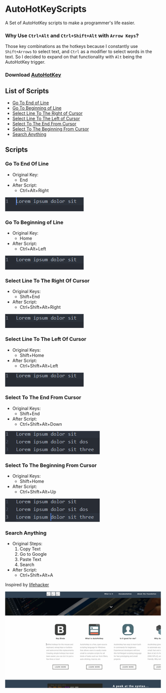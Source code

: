 # AutoHotKeyScripts

A Set of AutoHotKey scripts to make a programmer's life easier.

### Why Use `Ctrl+Alt` and `Ctrl+Shift+Alt` with `Arrow Keys`?
Those key combinations as the hotkeys because I constantly use `Shift+Arrows` to select text, and `Ctrl` as a modifier to select words in the text. So I decided to expand on that functionality with `Alt` being the AutoHotKey trigger.

### Download [AutoHotKey][AutoHotKey]

## List of Scripts
* [Go To End of Line](#go-to-end-of-line)
* [Go To Beginning of Line](#go-to-beginning-of-line)
* [Select Line To The Right of Cursor](#select-line-to-the-right-of-cursor)
* [Select Line To The Left of Cursor](#select-line-to-the-left-of-cursor)
* [Select To The End From Cursor](#select-to-the-end-from-cursor)
* [Select To The Beginning From Cursor](#select-to-the-beginning-from-cursor)
* [Search Anything](#search-anything)

## Scripts
### Go To End Of Line
* Original Key:
  * End
* After Script:
  * Ctrl+Alt+Right

![Go To End of Line Gif][1]

### Go To Beginning of Line
* Original Key:
  * Home
* After Script:
  * Ctrl+Alt+Left

![Go To End of Line Gif][2]

### Select Line To The Right Of Cursor
* Original Keys:
  * Shift+End
* After Script:
  * Ctrl+Shift+Alt+Right

![Select Line To The Right of Cursor Gif][3]

### Select Line To The Left Of Cursor
* Original Keys:
  * Shift+Home
* After Script:
  * Ctrl+Shift+Alt+Left

![Select Line To The Left of Cursor Gif][4]

### Select To The End From Cursor
* Original Keys:
  * Shift+End
* After Script:
  * Ctrl+Shift+Alt+Down

![Select To The End From Cursor Gif][5]

### Select To The Beginning From Cursor
* Original Keys:
  * Shift+Home
* After Script:
  * Ctrl+Shift+Alt+Up

![Select To The Beginning From Cursor Gif][6]

### Search Anything
* Original Steps:
  1. Copy Text
  2. Go to Google
  3. Paste Text
  4. Search
* After Script:
  * Ctrl+Shift+Alt+A

Inspired by [lifehacker][lifehacker]

![Search Anything Gif][7]

<!-- Image Paths -->
[1]: media/GoToEndOfLine.gif
[2]: media/GoToBegginingOfLine.gif
[3]: media/SelectLineToTheRightOfCursor.gif
[4]: media/SelectLineToTheLeftOfCursor.gif
[5]: media/SelectToTheEndFromCursor.gif
[6]: media/SelectToTheBeginningFromCursor.gif
[7]: media/SearchAnything.gif
[lifehacker]: https://lifehacker.com/5598693/the-best-time-saving-autohotkey-tricks-you-should-be-using
[AutoHotKey]: https://autohotkey.com/download/
